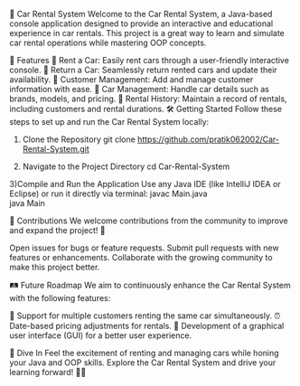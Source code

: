🚗 Car Rental System
Welcome to the Car Rental System, a Java-based console application designed to provide an interactive and educational experience in car rentals. This project is a great way to learn and simulate car rental operations while mastering OOP concepts.

🌟 Features
🚀 Rent a Car: Easily rent cars through a user-friendly interactive console.
🔁 Return a Car: Seamlessly return rented cars and update their availability.
👥 Customer Management: Add and manage customer information with ease.
🚗 Car Management: Handle car details such as brands, models, and pricing.
📝 Rental History: Maintain a record of rentals, including customers and rental durations.
🛠️ Getting Started
Follow these steps to set up and run the Car Rental System locally:

1) Clone the Repository
git clone https://github.com/pratik062002/Car-Rental-System.git  

2) Navigate to the Project Directory
cd Car-Rental-System  

3)Compile and Run the Application
Use any Java IDE (like IntelliJ IDEA or Eclipse) or run it directly via terminal:
javac Main.java  
java Main  

🤝 Contributions
We welcome contributions from the community to improve and expand the project! 🎉

Open issues for bugs or feature requests.
Submit pull requests with new features or enhancements.
Collaborate with the growing community to make this project better.

🛤️ Future Roadmap
We aim to continuously enhance the Car Rental System with the following features:

🤝 Support for multiple customers renting the same car simultaneously.
⏰ Date-based pricing adjustments for rentals.
🎨 Development of a graphical user interface (GUI) for a better user experience.

🙌 Dive In
Feel the excitement of renting and managing cars while honing your Java and OOP skills. Explore the Car Rental System and drive your learning forward! 🚗💨


